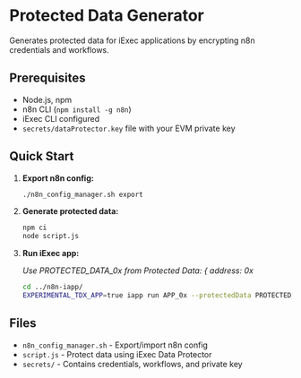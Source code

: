 # Protected Data Generator

Generates protected data for iExec applications by encrypting n8n credentials and workflows.

## Prerequisites

- Node.js, npm
- n8n CLI (`npm install -g n8n`)
- iExec CLI configured
- `secrets/dataProtector.key` file with your EVM private key

## Quick Start

1. **Export n8n config:**
   ```bash
   ./n8n_config_manager.sh export
   ```

2. **Generate protected data:**
   ```bash
   npm ci
   node script.js
   ```

3. **Run iExec app:**
  

   _Use PROTECTED_DATA_0x from Protected Data: { address: 0x_
   ```bash
   cd ../n8n-iapp/
   EXPERIMENTAL_TDX_APP=true iapp run APP_0x --protectedData PROTECTED_DATA_0x
   ```

## Files

- `n8n_config_manager.sh` - Export/import n8n config
- `script.js` - Protect data using iExec Data Protector
- `secrets/` - Contains credentials, workflows, and private key
